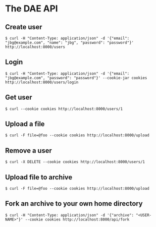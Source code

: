 # The DAE API 

## Create user

    $ curl -H "Content-Type: application/json" -d '{"email": "jbg@example.com", "name": "jbg", "password": "password"}' http://localhost:8000/users

## Login

    $ curl -H "Content-Type: application/json" -d '{"email": "jbg@example.com", "password": "password"}' --cookie-jar cookies http://localhost:8000/users/login

## Get user

    $ curl --cookie cookies http://localhost:8000/users/1
## Upload a file

    $ curl -F file=@foo --cookie cookies http://localhost:8000/upload

## Remove a user

    $ curl -X DELETE --cookie cookies http://localhost:8000/users/1

## Upload file to archive

    $ curl -F file=@foo --cookie cookies http://localhost:8000/upload

## Fork an archive to your own home directory

    $ curl -H "Content-Type: application/json" -d '{"archive": "<USER-NAME>"}' --cookie cookies http://localhost:8000/api/fork

